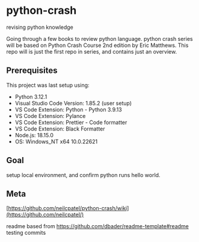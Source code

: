 # python-crash
revising python knowledge

Going through a few books to review python language.
python crash series will be based on Python Crash Course 2nd edition by Eric Matthews.
This repo will is just the first repo in series, and contains just an overview.

## Prerequisites

This project was last setup using:

* Python 3.12.1
* Visual Studio Code Version: 1.85.2 (user setup)
* VS Code Extension: Python - Python 3.9.13
* VS Code Extension: Pylance
* VS Code Extension: Prettier - Code formatter
* VS Code Extension: Black Formatter
* Node.js: 18.15.0
* OS: Windows_NT x64 10.0.22621

## Goal
setup local environment, and confirm python runs hello world.

## Meta

[https://github.com/neilcpatel/python-crash/wiki](https://github.com/neilcpatel/)


<!-- Markdown link & img dfn's -->
[wiki]: https://github.com/neilcpatel/python-crash/wiki

readme based from https://github.com/dbader/readme-template#readme
testing commits